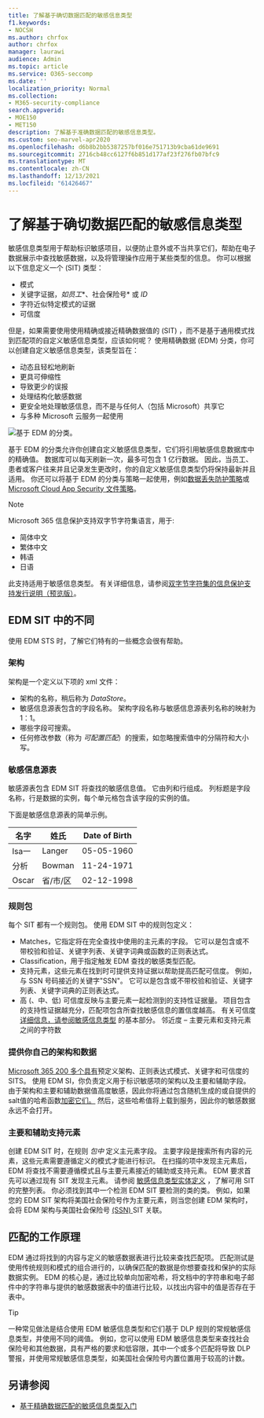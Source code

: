 ```yaml
---
title: 了解基于确切数据匹配的敏感信息类型
f1.keywords:
- NOCSH
ms.author: chrfox
author: chrfox
manager: laurawi
audience: Admin
ms.topic: article
ms.service: O365-seccomp
ms.date: ''
localization_priority: Normal
ms.collection:
- M365-security-compliance
search.appverid:
- MOE150
- MET150
description: 了解基于准确数据匹配的敏感信息类型。
ms.custom: seo-marvel-apr2020
ms.openlocfilehash: d6b8b2bb5387257bf016e751713b9cba61de9691
ms.sourcegitcommit: 2716cb48cc6127f6b851d177af23f276fb07bfc9
ms.translationtype: MT
ms.contentlocale: zh-CN
ms.lasthandoff: 12/13/2021
ms.locfileid: "61426467"
---
```

# <a name="learn-about-exact-data-match-based-sensitive-information-types"></a>了解基于确切数据匹配的敏感信息类型

[](sensitive-information-type-learn-about.md)敏感信息类型用于帮助标识敏感项目，以便防止意外或不当共享它们，帮助在电子数据展示中查找敏感数据，以及将管理操作应用于某些类型的信息。 你可以根据以下信息定义一个 (SIT) 类型：

- 模式
- 关键字证据，*如员工**、社会保险号* 或 *ID*
- 字符近似特定模式的证据
- 可信度

但是，如果需要使用使用精确或接近精确数据值的 (SIT) ，而不是基于通用模式找到匹配项的自定义敏感信息类型，应该如何呢？ 使用精确数据 (EDM) 分类，你可以创建自定义敏感信息类型，该类型旨在：

- 动态且轻松地刷新
- 更具可伸缩性
- 导致更少的误报
- 处理结构化敏感数据
- 更安全地处理敏感信息，而不是与任何人（包括 Microsoft）共享它
- 与多种 Microsoft 云服务一起使用

![基于 EDM 的分类。](../media/EDMClassification.png)

基于 EDM 的分类允许你创建自定义敏感信息类型，它们将引用敏感信息数据库中的精确值。 数据库可以每天刷新一次，最多可包含 1 亿行数据。 因此，当员工、患者或客户往来并且记录发生更改时，你的自定义敏感信息类型仍将保持最新并且适用。 你还可以将基于 EDM 的分类与策略一起使用，例如[数据丢失防护策略](dlp-learn-about-dlp.md)或[Microsoft Cloud App Security 文件策略](/cloud-app-security/data-protection-policies)。

> [!NOTE]
> Microsoft 365 信息保护支持双字节字符集语言，用于:
>
> - 简体中文
> - 繁体中文
> - 韩语
> - 日语
>
> 此支持适用于敏感信息类型。 有关详细信息，请参阅[双字节字符集的信息保护支持发行说明（预览版）](mip-dbcs-relnotes.md)。

## <a name="whats-different-in-an-edm-sit"></a>EDM SIT 中的不同

使用 EDM STS 时，了解它们特有的一些概念会很有帮助。  

### <a name="schema"></a>架构

架构是一个定义以下项的 xml 文件：

- 架构的名称，稍后称为 *DataStore*。 
- 敏感信息源表包含的字段名称。 架构字段名称与敏感信息源表列名称的映射为 1：1。
- 哪些字段可搜索。
- 任何修改参数（称为 *可配置匹配*）的搜索，如忽略搜索值中的分隔符和大小写。

### <a name="sensitive-information-source-table"></a>敏感信息源表

敏感源表包含 EDM SIT 将查找的敏感信息值。 它由列和行组成。 列标题是字段名称，行是数据的实例，每个单元格包含该字段的实例的值。

下面是敏感信息源表的简单示例。

|名字  |姓氏  |Date of Birth  |
|---------|---------|---------|
|Isa一   |Langer  | 05-05-1960 |
|分析   |Bowman         |11-24-1971 |
|Oscar   |省/市/区         |02-12-1998 |


### <a name="rule-package"></a>规则包

每个 SIT 都有一个规则包。 使用 EDM SIT 中的规则包定义：

- Matches，它指定将在完全查找中使用的主元素的字段。 它可以是包含或不带校验和验证、关键字列表、关键字词典或函数的正则表达式。
- Classification，用于指定触发 EDM 查找的敏感类型匹配。
- 支持元素，这些元素在找到时可提供支持证据以帮助提高匹配可信度。 例如，与 SSN 号码接近的关键字"SSN"。 它可以是包含或不带校验和验证、关键字列表、关键字词典的正则表达式。
- 高 (、中、低) 可信度反映与主要元素一起检测到的支持性证据量。 项目包含的支持性证据越充分，匹配项包含所查找敏感信息的置信度越高。 有关可信度 [详细信息，请参阅敏感信息类型](sensitive-information-type-learn-about.md#fundamental-parts-of-a-sensitive-information-type) 的基本部分。
邻近度 – 主要元素和支持元素之间的字符数

### <a name="you-supply-your-own-schema-and-data"></a>提供你自己的架构和数据

[Microsoft 365 200 多个具有](sensitive-information-type-entity-definitions.md)预定义架构、正则表达式模式、关键字和可信度的 SITS。 使用 EDM SI，你负责定义用于标识敏感项的架构以及主要和辅助字段。 由于架构和主要和辅助数据值高度敏感，因此你将通过包含随机生成的或自提供的 salt[](/dotnet/standard/security/ensuring-data-integrity-with-hash-codes)值的哈希函数[加密它们。](https://en.wikipedia.org/wiki/Salt_(cryptography)#:~:text=The%20salt%20value%20is%20generated%20at%20random%20and,the%20salt%20value%20and%20hashed%20value%20are%20stored.) 然后，这些哈希值将上载到服务，因此你的敏感数据永远不会打开。

### <a name="primary-and-secondary-support-elements"></a>主要和辅助支持元素

创建 EDM SIT 时，在规则 *包中* 定义主元素字段。 主要字段是搜索所有内容的元素，这些元素需要遵循定义的模式才能进行标识。 在扫描的项中发现主元素后，EDM 将查找不需要遵循模式且与主要元素接近的辅助或支持元素。 EDM 要求首先可以通过现有 SIT 发现主元素。 请参阅 [敏感信息类型实体定义](sensitive-information-type-entity-definitions.md) ，了解可用 SIT 的完整列表。 你必须找到其中一个检测 EDM SIT 要检测的类的类。 例如，如果您的 EDM SIT 架构将美国社会保险号作为主要元素，则当您创建 EDM 架构时，会将 EDM 架构与美国社会保险号 [ (SSN) ](sensitive-information-type-entity-definitions.md#us-social-security-number-ssn) SIT 关联。


## <a name="how-matching-works"></a>匹配的工作原理

EDM 通过将找到的内容与定义的敏感数据表进行比较来查找匹配项。 匹配测试是使用传统规则和模式的组合进行的，以确保匹配的数据是你想要查找和保护的实际数据实例。 EDM 的核心是，通过比较单向加密哈希，将文档中的字符串和电子邮件中的字符串与提供的敏感数据表中的值进行比较，以找出内容中的值是否存在于表中。

> [!TIP]
> 一种常见做法是结合使用 EDM 敏感信息类型和它们基于 DLP 规则的常规敏感信息类型，并使用不同的阈值。 例如，您可以使用 EDM 敏感信息类型来查找社会保险号和其他数据，具有严格的要求和低容限，其中一个或多个匹配将导致 DLP 警报，并使用常规敏感信息类型，如美国社会保险号内置位置用于较高的计数。  

## <a name="see-also"></a>另请参阅

- [基于精确数据匹配的敏感信息类型入门](sit-get-started-exact-data-match-based-sits-overview.md#get-started-with-exact-data-match-based-sensitive-information-types)
   
